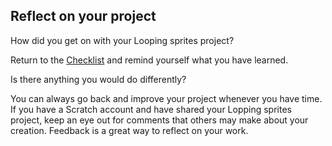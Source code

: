 ## Reflect on your project
How did you get on with your Looping sprites project? 

Return to the [Checklist](https://learning-admin.raspberrypi.org/en/projects/looping-sprites/1) and remind yourself what you have learned.

Is there anything you would do differently? 

You can always go back and improve your project whenever you have time. If you have a Scratch account and have shared your Lopping sprites project, keep an eye out for comments that others may make about your creation. Feedback is a great way to reflect on your work.
